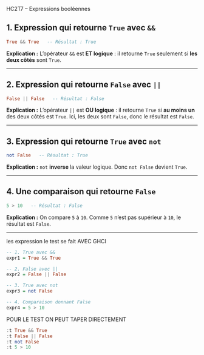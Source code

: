 HC2T7 – Expressions booléennes

## 1. Expression qui retourne `True` avec `&&`

```haskell
True && True   -- Résultat : True
```

**Explication :**
L’opérateur `&&` est **ET logique** : il retourne `True` seulement si **les deux côtés** sont `True`.

---

## 2. Expression qui retourne `False` avec `||`

```haskell
False || False   -- Résultat : False
```

**Explication :**
L’opérateur `||` est **OU logique** : il retourne `True` si **au moins un** des deux côtés est `True`. Ici, les deux sont `False`, donc le résultat est `False`.

---

##  3. Expression qui retourne `True` avec `not`

```haskell
not False   -- Résultat : True
```

**Explication :**
`not` **inverse** la valeur logique. Donc `not False` devient `True`.

---

##  4. Une comparaison qui retourne `False`

```haskell
5 > 10   -- Résultat : False
```

**Explication :**
On compare `5` à `10`. Comme `5` n’est pas supérieur à `10`, le résultat est `False`.

---

les expression le test se fait AVEC GHCI
```haskell
-- 1. True avec &&
expr1 = True && True

-- 2. False avec ||
expr2 = False || False

-- 3. True avec not
expr3 = not False

-- 4. Comparaison donnant False
expr4 = 5 > 10
```

POUR LE TEST ON PEUT TAPER DIRECTEMENT 

```haskell
:t True && True
:t False || False
:t not False
:t 5 > 10
```
